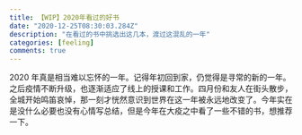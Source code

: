 ```yaml
---
title: 【WIP】2020年看过的好书
date: "2020-12-25T08:30:03.284Z"
description: "在看过的书中挑选出这几本，渡过这混乱的一年"
categories: [feeling]
comments: true
---
```


2020 年真是相当难以忘怀的一年。记得年初回到家，仍觉得是寻常的新的一年。之后疫情不断升级，也逐渐适应了线上的授课和工作。四月份和友人在街头散步，全城开始鸣笛哀悼，那一刻才恍然意识到世界在这一年被永远地改变了。今年实在是没什么必要也没有心情写总结，但是今年在大疫之中看了一些不错的书，想推荐一下。
